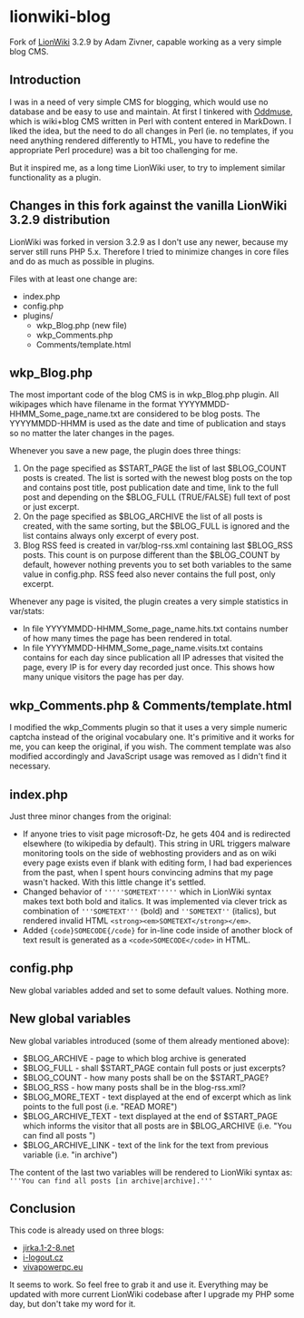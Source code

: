 # lionwiki-blog
Fork of [LionWiki](http://lionwiki.0o.cz) 3.2.9 by Adam Zivner, capable working
as a very simple blog CMS.

## Introduction
I was in a need of very simple CMS for blogging, which would use no database
and be easy to use and maintain. At first I tinkered with
[Oddmuse](http://oddmuse.net), which is wiki+blog CMS written in Perl with
content entered in MarkDown. I liked the idea, but the need to do all
changes in Perl (ie. no templates, if you need anything rendered differently
to HTML, you have to redefine the appropriate Perl procedure) was a bit too
challenging for me.

But it inspired me, as a long time LionWiki user, to try to implement
similar functionality as a plugin.

## Changes in this fork against the vanilla LionWiki 3.2.9 distribution
LionWiki was forked in version 3.2.9 as I don't use any newer, because my server
still runs PHP 5.x. Therefore I tried to minimize changes in core files and
do as much as possible in plugins. 

Files with at least one change are:

- index.php 
- config.php 
- plugins/
	- wkp_Blog.php (new file)
	- wkp_Comments.php
	- Comments/template.html

## wkp_Blog.php
The most important code of the blog CMS is in wkp_Blog.php plugin. All
wikipages which have filename in the format YYYYMMDD-HHMM_Some_page_name.txt
are considered to be blog posts. The YYYYMMDD-HHMM is used as the date and
time of publication and stays so no matter the later changes in the pages.

Whenever you save a new page, the plugin does three things:

1. On the page specified as $START_PAGE the list of last $BLOG_COUNT posts
is created. The list is sorted with the newest blog posts on the top and 
contains post title, post publication date and time, link to the full post
and depending on the $BLOG_FULL (TRUE/FALSE) full text of post or just excerpt.
2. On the page specified as $BLOG_ARCHIVE the list of all posts is created,
with the same sorting, but the $BLOG_FULL is ignored and the list contains
always only excerpt of every post.
3. Blog RSS feed is created in var/blog-rss.xml containing last $BLOG_RSS
posts. This count is on purpose different than the $BLOG_COUNT by default,
however nothing prevents you to set both variables to the same value in
config.php. RSS feed also never contains the full post, only excerpt.

Whenever any page is visited, the plugin creates a very simple statistics in
var/stats:

- In file YYYYMMDD-HHMM_Some_page_name.hits.txt contains number of how many
times the page has been rendered in total.
- In file YYYYMMDD-HHMM_Some_page_name.visits.txt contains contains for each
day since publication all IP adresses that visited the page, every IP is for
every day recorded just once. This shows how many unique visitors the page
has per day.

## wkp_Comments.php & Comments/template.html
I modified the wkp_Comments plugin so that it uses a very simple numeric
captcha instead of the original vocabulary one. It's primitive and it works
for me, you can keep the original, if you wish. The comment template was
also modified accordingly and JavaScript usage was removed as I didn't find
it necessary.

## index.php
Just three minor changes from the original:

- If anyone tries to visit page microsoft-Dz, he gets 404 and is redirected
elsewhere (to wikipedia by default). This string in URL triggers malware
monitoring tools on the side of webhosting providers and as on wiki every
page exists even if blank with editing form, I had bad experiences from the
past, when I spent hours convincing admins that my page wasn't hacked. With
this little change it's settled.
- Changed behavior of `'''''SOMETEXT'''''` which in LionWiki syntax makes text
both bold and italics. It was implemented via clever trick as combination of
`'''SOMETEXT'''` (bold) and `''SOMETEXT''` (italics), but rendered invalid HTML
`<strong><em>SOMETEXT</strong></em>`.
- Added `{code}SOMECODE{/code}` for in-line code inside of another block of
text result is generated as a `<code>SOMECODE</code>` in HTML.

## config.php
New global variables added and set to some default values. Nothing more.

## New global variables
New global variables introduced (some of them already mentioned above):

- $BLOG_ARCHIVE - page to which blog archive is generated
- $BLOG_FULL - shall $START_PAGE contain full posts or just excerpts?
- $BLOG_COUNT - how many posts shall be on the $START_PAGE?
- $BLOG_RSS - how many posts shall be in the blog-rss.xml?
- $BLOG_MORE_TEXT - text displayed at the end of excerpt which as link
points to the full post (i.e. "READ MORE")
- $BLOG_ARCHIVE_TEXT - text displayed at the end of $START_PAGE which
informs the visitor that all posts are in $BLOG_ARCHIVE
(i.e. "You can find all posts ")
- $BLOG_ARCHIVE_LINK - text of the link for the text from previous variable
(i.e. "in archive")

The content of the last two variables will be rendered to LionWiki syntax as:
`'''You can find all posts [in archive|archive].'''`

## Conclusion
This code is already used on three blogs:
- [jirka.1-2-8.net](http://jirka.1-2-8.net)
- [i-logout.cz](http://i-logout.cz)
- [vivapowerpc.eu](http://vivapowerpc.eu)

It seems to work. So feel free to grab it and use it. Everything may be
updated with more current LionWiki codebase after I upgrade my PHP some day,
but don't take my word for it.

